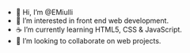 - 👋 Hi, I’m @EMiulli
- 💙 I’m interested in front end web development.
- ☕ I’m currently learning HTML5, CSS & JavaScript.
- 👀 I’m looking to collaborate on web projects.


<!---
EricMiulli/EricMiulli is a ✨ special ✨ repository because its `README.md` (this file) appears on your GitHub profile.
You can click the Preview link to take a look at your changes.
--->

